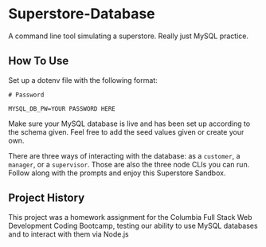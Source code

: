 # Superstore-Database
A command line tool simulating a superstore. Really just MySQL practice.

## How To Use
Set up a dotenv file with the following format:
```
# Password

MYSQL_DB_PW=YOUR PASSWORD HERE
```

Make sure your MySQL database is live and has been set up according to the schema given. Feel free to add the seed values given or create your own.

There are three ways of interacting with the database: as a `customer`, a `manager`, or a `supervisor`. Those are also the three node CLIs you can run. Follow along with the prompts and enjoy this Superstore Sandbox.

## Project History 
This project was a homework assignment for the Columbia Full Stack Web Development Coding Bootcamp, testing our ability to use MySQL databases and to interact with them via Node.js